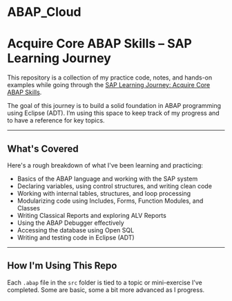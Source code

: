 # ABAP_Cloud
# Acquire Core ABAP Skills – SAP Learning Journey

This repository is a collection of my practice code, notes, and hands-on examples while going through the [SAP Learning Journey: Acquire Core ABAP Skills](https://learning.sap.com/learning-journeys/acquire-core-abap-skills).

The goal of this journey is to build a solid foundation in ABAP programming using Eclipse (ADT). I’m using this space to keep track of my progress and to have a reference for key topics.

---

## What's Covered

Here's a rough breakdown of what I've been learning and practicing:

- Basics of the ABAP language and working with the SAP system
- Declaring variables, using control structures, and writing clean code
- Working with internal tables, structures, and loop processing
- Modularizing code using Includes, Forms, Function Modules, and Classes
- Writing Classical Reports and exploring ALV Reports
- Using the ABAP Debugger effectively
- Accessing the database using Open SQL
- Writing and testing code in Eclipse (ADT)

---

## How I'm Using This Repo

Each `.abap` file in the `src` folder is tied to a topic or mini-exercise I’ve completed. Some are basic, some a bit more advanced as I progress.



